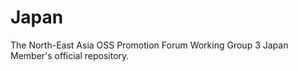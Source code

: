 # Japan
The North-East Asia OSS Promotion Forum Working Group 3 Japan Member's official repository.
